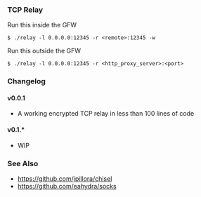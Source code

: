 ### TCP Relay

Run this inside the GFW

`$ ./relay -l 0.0.0.0:12345 -r <remote>:12345 -w`


Run this outside the GFW

`$ ./relay -l 0.0.0.0:12345 -r <http_proxy_server>:<port>`

### Changelog

#### v0.0.1
* A working encrypted TCP relay in less than 100 lines of code

#### v0.1.*
* WIP

### See Also

* https://github.com/jpillora/chisel
* https://github.com/eahydra/socks
